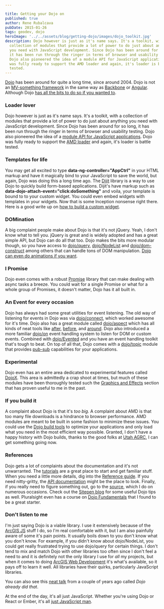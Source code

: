 ```yaml
---

title: Getting your Dojo on
published: true
author: Rene Rubalcava
pubDate: 2015-01-26
tags: geodev, dojo
heroImage: '../../assets/blog/getting-dojo/images/dojo_toolkit.jpg'
description: Dojo however is just as it's name says. It's a toolkit, with a
  collection of modules that provide a lot of power to do just about anything
  you need with JavaScript development. Since Dojo has been around for so long,
  it has been run through the ringer in terms of browser and usability testing.
  Dojo also pioneered the idea of a module API for JavaScript applications. Dojo
  was fully ready to support the AMD loader and again, it's loader is battle
  tested.
---
```


[Dojo](http://dojotoolkit.org/) has been around for quite a long time, since
around 2004. Dojo is not an
[MV-something framework](http://en.wikipedia.org/wiki/Model%E2%80%93view%E2%80%93controller)
in the same way as [Backbone](http://backbonejs.org/) or
[Angular](https://angularjs.org/). Although Dojo
[has all the bits to do so if you wanted to](http://dojotoolkit.org/documentation/tutorials/1.6/data_modeling/).

### Loader lover

Dojo however is just as it's name says. It's a toolkit, with a collection of
modules that provide a lot of power to do just about anything you need with
JavaScript development. Since Dojo has been around for so long, it has been run
through the ringer in terms of browser and usability testing. Dojo also
pioneered the idea of a
[module API for JavaScript applications](http://dojotoolkit.org/reference-guide/1.10/loader/).
Dojo was fully ready to support the
[AMD loader](https://github.com/amdjs/amdjs-api/wiki/AMD) and again, it's loader
is battle tested.

### Templates for life

You may get all excited to type **data-ng-controller="AppCtrl"** in your HTML
markup and have it magically bind to your JavaScript to save the world, but
again, Dojo was doing this a long time ago. The
[Dijit](http://dojotoolkit.org/reference-guide/1.10/dijit/) library is a way to
use Dojo to quickly build form-based applications. Dijit's have markup such as
**data-dojo-attach-event="click:doSomething"** and voila, your template is bound
to to your custom widget. You could even embed widgets with templates in your
widgets. Now that is some Inception nonsense right there. Here is a good write
up on
[how to build a custom widget](https://dojotoolkit.org/documentation/tutorials/1.7/recipes/custom_widget/).

### DOMination

A big complaint people make about Dojo is that it's not jQuery. Yeah, I don't
know what to tell you. jQuery is great and is widely adopted and has a great
simple API, but Dojo can do all that too. Dojo makes the bits more modular
though, so you have access to
[dojo/query](http://dojotoolkit.org/reference-guide/1.10/dojo/query.html),
[dojo/NodeList](http://dojotoolkit.org/reference-guide/1.10/dojo/NodeList.html)
and
[dojo/dom-construct](http://dojotoolkit.org/reference-guide/1.10/dojo/dom-construct.html)
among others that can handle tons of DOM manipulation.
[Dojo can even do animations if you want](http://dojotoolkit.org/reference-guide/1.7/quickstart/Animation.html).

### I Promise

Dojo even comes with a robust
[Promise](http://dojotoolkit.org/reference-guide/1.10/dojo/promise.html) library
that can make dealing with async tasks a breeze. You could wait for a single
Promise or what for a whole group of Promises, it doesn't matter, Dojo has it
all built in.

### An Event for every occasion

Dojo has always had some great utilities for event listening. The old way of
listening for events in Dojo was via
[dojo/connect](http://dojotoolkit.org/reference-guide/1.10/dojo/connect.html),
which worked awesome for it's time. Dojo also has a great module called
[dojo/aspect](http://dojotoolkit.org/reference-guide/1.10/dojo/aspect.html)
which has all kinds of neat tools like
[after](http://dojotoolkit.org/reference-guide/1.10/dojo/aspect.html#after),
[before](http://dojotoolkit.org/reference-guide/1.10/dojo/aspect.html#before),
and
[around](http://dojotoolkit.org/reference-guide/1.10/dojo/aspect.html#around).
Dojo also introduced a more familiar
[dojo/on](http://dojotoolkit.org/reference-guide/1.10/dojo/on.html) event
handling system to listen for DOM or custom events. Combined with
[dojo/Evented](http://dojotoolkit.org/reference-guide/1.10/dojo/Evented.html)
and you have an event handling toolkit that's tough to beat. On top of all that,
Dojo comes with a
[dojo/topic](http://dojotoolkit.org/reference-guide/1.10/dojo/topic.html) module
that provides
[pub-sub](http://en.wikipedia.org/wiki/Publish%E2%80%93subscribe_pattern)
capabilities for your applications.

### Experimental

Dojo even has an entire area dedicated to experimental features called
[DojoX](http://dojotoolkit.org/reference-guide/1.10/dojox/). This area is
admittedly a crap shoot at times, but much of these modules have been thoroughly
tested such the
[Graphics and Effects](http://dojotoolkit.org/reference-guide/1.10/dojox/#id6)
section that has proven useful to me in the past.

### If you build it

A complaint about Dojo is that it's _too big_. A complaint about AMD is that too
many file downloads is a hindrance to browser performance. AMD modules are meant
to be built in some fashion to minimize these issues. You could use the
[Dojo build tools](http://dojotoolkit.org/documentation/tutorials/1.9/build/) to
optimize your applications and only load what you need in the most efficient way
possible. Granted, I don't have a happy history with Dojo builds, thanks to the
good folks at
[Utah AGRC](http://gis.utah.gov/the-esri-api-for-javascriptdojo-build-system-saga-continues/),
I can get something going now.

### References

Dojo gets a lot of complaints about the documentation and it's not unwarranted.
The [tutorials](http://dojotoolkit.org/documentation/) are a great place to
start and get familiar stuff. When you need a little more details, dig into the
[Reference guide](http://dojotoolkit.org/reference-guide/1.10/). If you need
nitty-gritty, the [API documentation](http://dojotoolkit.org/api/) might be the
place to look. Finally, if you really need to figure something out, go to the
[source](https://github.com/dojo/dojo), which I do on numerous occasions. Check
out the [Sitepen blog](http://www.sitepen.com/blog/) for some useful Dojo tips
as well. Pluralsight even has a course on
[Dojo Fundamentals](http://www.pluralsight.com/courses/dojo-fundamentals) that I
found to be a great starter.

### Don't listen to me

I'm just saying Dojo is a viable library. I use it extensively because of the
[ArcGIS JS](https://developers.arcgis.com/javascript/) stuff I do, so I'm real
comfortable with it, but I am also painfully aware of some it's pain points. It
usually boils down to you don't know what you don't know. For example, if you
didn't know about dojo/NodeList, you could get really frustrated trying to use
dojo/query for certain things. I don't tend to mix and match Dojo with other
libraries too often since I don't feel a need to and it is definitely not the
only library I use for _all_ my projects, but when it comes to doing
[ArcGIS Web Development](http://www.amazon.com/dp/1617291617/ref=as_sl_pc_tf_lc?tag=odoenet-20&camp=15309&creative=331441&linkCode=st1&creativeASIN=1617291617&adid=02GJ56NEN5QJAPC7V7DX&ref-refURL=http%3A%2F%2Fodoe.net%2Fblog%2F)
it's what's available, so it pays off to learn it well. All libraries have their
quirks, particularly JavaScript libraries.

You can also see this [neat talk](https://www.youtube.com/watch?v=BY0-AI1Sxy0)
from a couple of years ago called _Dojo already did that_.

At the end of the day, it's all just JavaScript. Whether you're using Dojo or
React or Ember, it's all
[just JavaScript man](https://github.com/getify/You-Dont-Know-JS).
